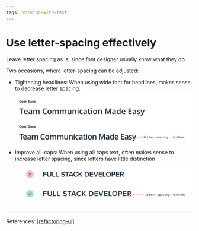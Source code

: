 ```yaml
--- 
tags: working-with-text
---
```


# Use letter-spacing effectively

Leave letter spacing as is, since font designer usually know what they do.

Two occasions, where letter-spacing can be adjusted:
- Tightening headlines: When using wide font for headlines, makes sense to decrease letter spacing.
  ![](../../attachments/2021-02-20-10-16-26.png)
- Improve all-caps: When using all caps text, often makes sense to increase letter spacing, since letters have little distinction
  ![](../../attachments/2021-02-20-10-17-25.png)


---
References:
[[refactoring-ui]]

[//begin]: # "Autogenerated link references for markdown compatibility"
[refactoring-ui]: refactoring-ui.md "Refactoring UI"
[//end]: # "Autogenerated link references"
